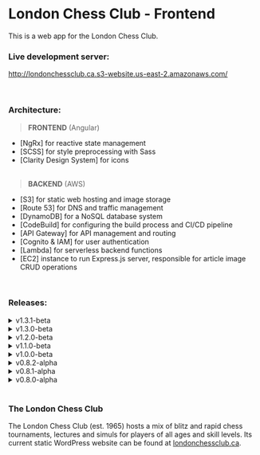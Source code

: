 # London Chess Club - Frontend

<p>
This is a web app for the London Chess Club.
</p>

### Live development server:

http://londonchessclub.ca.s3-website.us-east-2.amazonaws.com/

<br />

### Architecture:

> <b>FRONTEND</b> (Angular)

- [NgRx] for reactive state management
- [SCSS] for style preprocessing with Sass
- [Clarity Design System] for icons
  <br /><br />

> <b>BACKEND</b> (AWS)

- [S3] for static web hosting and image storage
- [Route 53] for DNS and traffic management
- [DynamoDB] for a NoSQL database system
- [CodeBuild] for configuring the build process and CI/CD pipeline
- [API Gateway] for API management and routing
- [Cognito & IAM] for user authentication
- [Lambda] for serverless backend functions
- [EC2] instance to run Express.js server, responsible for article image CRUD operations

<br />

### Releases:

<details>
<summary style="cursor: pointer">v1.3.1-beta</summary>

**Released on November 1st, 2023**

<h4>Refactor / Chores</h4>

- [Core] Update README and .gitignore files

</details>

<details>
<summary style="cursor: pointer">v1.3.0-beta</summary>

**Released on October 30th, 2023**

<h4>Features</h4>

- [Articles] Support banner images for articles
- [Articles] Create an Article Viewer screen to display the entire article whenever one is selected in the Article Grid
- [Articles] Remove unnecessary 'subtitle' field
- [Core] Improve screen layouts for XL-wide devices
- [Core] Improve truncation logic and support truncation by line count
- [Toasts] Modify all toast titles to make them more distinct from notification descriptions directly below

<h4>Refactor / Chores</h4>

- [Core] Use generic types for ServiceResponse's payload property for better type safety

<h4>Fixes</h4>

- [Core] Fix bug causing forms to submit twice when using the 'enter' key
- [Change Password] Fix bug preventing new password from being sent to the server

</details>

<details>
<summary style="cursor: pointer">v1.2.0-beta</summary>

**Released on October 4th, 2023**

<h4>Features</h4>

- [Core] Support submitting via 'enter' key in all forms
- [Change Password] Add ability to return to the previous page and request a new code after an email has already been entered

<h4>Refactor / Chores</h4>

- [Core] Simplify handling of form validation messages

<h4>Fixes</h4>

- [Core] Revert changes to algorithm of 'kebabize' helper function, ensuring that the correct CSS classes are added in the Members Table component
- [Core] Ensure all validator functions work as expected again, after major code refactor in the previous release

</details>

<details>
<summary style="cursor: pointer">v1.1.0-beta</summary>

**Released on August 31st, 2023**

<h4>Features</h4>

- [About] Embed Google Maps map of club location

<h4>Refactor / Chores</h4>

- [Core] Enforce strict typing and apply better formatting in all files using new ESLint, Prettier and Beautify set up
- [Core] Update and clean up this README file
- [Core] Ensure all functions have an explicit return type

</details>

<details>
<summary style="cursor: pointer">v1.0.0-beta</summary>

**Released on September 26th, 2022**

<h4>Refactor / Chores</h4>

- [Core] Clean up comments throughout codebase
- [Core] Add any missing information to this README file

<h4>Bug Fixes</h4>

- [Core] Revert accidental removal of DevTools module property 'logOnly' to re-disable all but logs when in a production environment

</details>

<details>
<summary style="cursor: pointer">v0.8.2-alpha</summary>

**Released on September 22nd, 2022**

<h4>Features</h4>

- [Articles] Add 'date created' and 'date edited' information to article cards
- [Schedule] Improve date formatting in schedule component
- [Core] Centre admin control links displayed above the schedule, members, and article-grid components
- [Core] Sanitize any actions in NgRx DevTools that include sensitive information

<h4>Refactor / Chores</h4>

- [Articles] Remove any unused code from article-grid and article-form components and resize the cards that make up the article-grid
- [Core] Clean up .gitignore file

</details>

<details>
<summary style="cursor: pointer">v0.8.1-alpha</summary>

**Released on September 13th, 2022**

<h4>Features</h4>

- [Core] Implement custom trackBy function to improve performance of ngFor directive's tracking algorithm

<h4>Refactor / Chores</h4>

- [Core] Wrap createEffect() callbacks with 'return' for easier debugging

<h4>Bug Fixes</h4>

- [Schedule] Correct faulty date format conversions used in schedule component

</details>

<details>
<summary style="cursor: pointer">v0.8.0-alpha</summary>

**Released on September 8th, 2022**

<h4>Features</h4>

- [Core] Integrate an NgRx (redux-based) infrastructure for state management
- [Core] Integrate various backend solutions through AWS, including: DynamoDB for a NoSQL database, Cognito and IAM for user authentication and authorization, API Gateway and Lambda functions for HTTP request manipulation and routing, S3 for static hosting, CodeBuild for an automated CI/CD pipeline triggered directly by GitHub PR merges, and Route 53 and CloudFront for DNS record management, CDN services, and traffic management
- [Core] Implement an assortment of basic UI/UX features, such as toast notifications, modals (pop-ups) for action confirmation, an alert bar at the top of the screen, and a loading spinner for when data is being fetched from the database
- [Nav] Implement a standard nav bar to route to the various pages available, including an icon-only view on smaller devices, and a user account section to house any account-specific information and actions
- [Auth] Implement user sign up, login, and change password flows, granting LCC committee members admin access to perform Create, Read, Update and Delete (CRUD) actions on any data which is regularly updated: currently members, articles, and scheduled events
- [Members] Implement basic members table and paginator components, fully fitted with sorting and filtering algorithms
- [Articles] _(Work in progress)_ Implement basic database CRUD functionality and a responsive grid layout for articles
- [Schedule] Implement basic CRUD functionality and a responsive table layout for all club events stored in the database
- [About] Create a responsive grid layout to organize the most commonly sought information about the club
- [Photo Gallery] Create a responsive grid layout to house photos from club meetings and club-organized events, including the functionality to enlarge photos in an image overlay 'preview' mode
- [Home] Create a responsive grid layout to showcase only the most pertinent information from other pages (such as only the next 4 events from the schedule, and a more limited amount of photos from the photo gallery)

</details>
<br />

### The London Chess Club

The London Chess Club (est. 1965) hosts a mix of blitz and rapid chess tournaments, lectures and simuls for players of all ages and skill levels. Its current static WordPress website can be found at [londonchessclub.ca](https://www.londonchessclub.ca).
